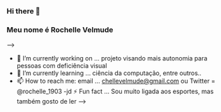 ### Hi there 👋
### Meu  nome é Rochelle Velmude
-->
- 🔭 I’m currently working on ... projeto visando mais autonomia para pessoas com deficiência visual
- 🌱 I’m currently learning ... ciência da computação, entre outros..
- 📫 How to reach me: email ... chellevelmude@gmail.com ou Twitter = @rochelle_1903
 -jd ⚡ Fun fact ... Sou muito ligada aos esportes, mas também gosto de ler
-->
